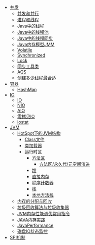 * [并发](concurrent/SUMMARY.md)
  * [并发和并行](concurrent/concurrency-parallellism.md)                                
  * [进程和线程](http://blog.sina.com.cn/s/blog_5a2bbc860101gedc.html)
  * [Java中的线程](concurrent/thread.md)
  * [Java中的线程池](concurrent/thread-pool.md)
  * [Java中的线程同步](concurrent/thread-sync-queue.md)
  * [Java内存模型JMM](concurrent/jmm.md)
  * [Volatile](concurrent/volatile.md)
  * [Synchronized](concurrent/synchronized.md)
  * [Lock](concurrent/sync-lock.md)
  * [同步工具类](concurrent/sync-tools.md)
  * [AQS](concurrent/sync-aqs.md)
  * [创建多少线程最合适](best-thread-num.md)
* [容器](container/SUMMARY.md)
  * [HashMap](container/map-hash-map.md)  
* [IO](io/SUMMARY.md)
  * [IO](io/io.md)        
  * [NIO]()            
  * [AIO]()            
  * [零拷贝IO](io/0io.md)    
  * [iostat](io/iostat.md)  
* [JVM](jvm/SUMMARY.md)
  - [HotSpot下的JVM结构](jvm/chapter1.md)
    - [Class文件]()
    - [类加载器]()
    - 运行时区
      - [方法区](jvm/chapter1-02-00.md)
        - [方法区/永久代/元空间演进](jvm/chapter1-02-00-01.md)
      - [堆](jvm/chapter1-02-01.md)
      - [直接内存](jvm/chapter1-02-02.md)
      - [程序计数器](jvm/chapter1-02-03.md)
      - [栈](jvm/chapter1-02-04.md)
      - [本地方法栈](jvm/chapter1-02-05.md) 
  - [内存的分配与回收](jvm/chapter2.md)
  - [垃圾回收算法与垃圾收集器](jvm/chapter3.md)
  - [JVM内存性能调优常用指令](jvm/chapter4.md)
  - [JAVA内存实践](jvm/chapter5.md)
  - [JavaPerformance](https://github.com/QQ1350995917/gitbook/raw/master/jvm/JavaPerformance.PDF)
  - [磁盘IO状态监控](../io/SUMMARY.md)
* [SPI机制](spi.md) 
